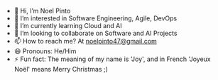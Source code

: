 - 👋 Hi, I’m Noel Pinto
- 👀 I’m interested in Software Engineering, Agile, DevOps
- 🌱 I’m currently learning Cloud and AI
- 💞️ I’m looking to collaborate on Software and AI Projects
- 📫 How to reach me? At noelpinto47@gmail.com
- 😄 Pronouns: He/Him
- ⚡ Fun fact: The meaning of my name is 'Joy', and in French 'Joyeux Noël' means Merry Christmas ;)

<!---
curiouslumber/curiouslumber is a ✨ special ✨ repository because its `README.md` (this file) appears on your GitHub profile.
You can click the Preview link to take a look at your changes.
--->
